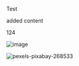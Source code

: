 Test

added content

124

![image](https://github.com/VikramDocument360/Vikram/assets/149387085/f79692f3-c5c5-4041-8fe9-4aa076bfe208)

![pexels-pixabay-268533](https://github.com/VikramDocument360/Vikram/assets/149387085/88ce70e6-109d-4a53-ac5c-8c96f9b9c6e1)


